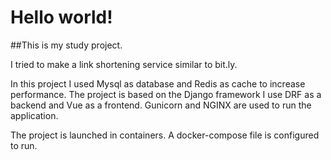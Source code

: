 # Hello world!
##This is my study project.

I tried to make a link shortening service similar to bit.ly.

In this project I used Mysql as database and Redis as cache to increase performance.
The project is based on the Django framework
I use DRF as a backend and Vue as a frontend.
Gunicorn and NGINX are used to run the application.

The project is launched in containers. A docker-compose file is configured to run.

